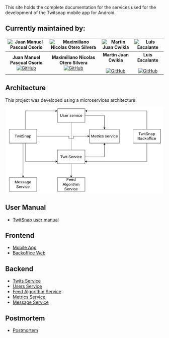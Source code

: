 This site holds the complete documentation for the services used for the development of the Twitsnap mobile app for Android.

## Currently maintained by:

| ![Juan Manuel Pascual Osorio](https://avatars.githubusercontent.com/u/95492503?v=4) | ![Maximiliano Nicolas Otero Silvera](https://avatars.githubusercontent.com/u/106620067?v=4) | ![Martin Juan Cwikla](https://avatars.githubusercontent.com/u/115731294?v=4) | ![Luis Escalante](https://avatars.githubusercontent.com/u/56237034?v=4) |
|:---:|:---:|:---:|:---:|
| **Juan Manuel Pascual Osorio**<br>[![GitHub](https://img.icons8.com/ios-filled/50/FFFFFF/github.png)](https://github.com/JM-Pascual) | **Maximiliano Nicolas Otero Silvera**<br>[![GitHub](https://img.icons8.com/ios-filled/50/FFFFFF/github.png)](https://github.com/MaxiOtero6) | **Martin Juan Cwikla**<br><br>[![GitHub](https://img.icons8.com/ios-filled/50/FFFFFF/github.png)](https://github.com/Tinchocw) | **Luis Escalante**<br><br>[![GitHub](https://img.icons8.com/ios-filled/50/FFFFFF/github.png)](https://github.com/Lescalante14) |

## Architecture

This project was developed using a microservices architecture.

![general architecture](general_arch.png)

## User Manual

-   [TwitSnap user manual](user-manual/)

## Frontend

-   [Mobile App](user-manual/)
-   [Backoffice Web](backoffice-web/)

## Backend

-   [Twits Service](twits-service/)
-   [Users Service](users-service/)
-   [Feed Algorithm Service](algo-feed-service/)
-   [Metrics Service](metrics-service/)
-   [Message Service](message-service/)

## Postmortem

-   [Postmortem](postmortem/)

